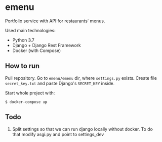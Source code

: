 # emenu
Portfolio service with API for restaurants' menus.

Used main technologies:
* Python 3.7
* Django + Django Rest Framework
* Docker (with Compose)

## How to run

Pull repository. Go to `emenu/emenu` dir, where `settings.py` exists. Create file
`secret_key.txt` and paste Django's `SECRET_KEY` inside.

Start whole project with:
```
$ docker-compose up
```

## Todo
1. Split settings so that we can run django locally without docker.
To do that modify asgi.py and point to settings_dev